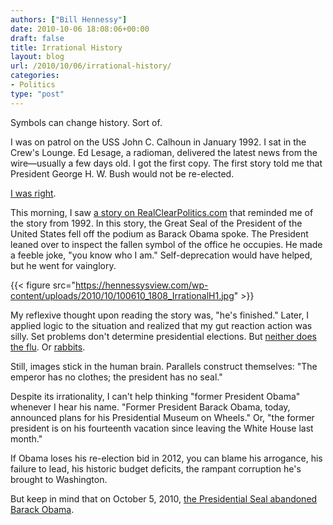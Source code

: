 ```yaml
---
authors: ["Bill Hennessy"]
date: 2010-10-06 18:08:06+00:00
draft: false
title: Irrational History
layout: blog
url: /2010/10/06/irrational-history/
categories:
- Politics
type: "post"
---
```


Symbols can change history. Sort of.


I was on patrol on the USS John C. Calhoun in January 1992. I sat in the Crew's Lounge. Ed Lesage, a radioman, delivered the latest news from the wire—usually a few days old.  I got the first copy. The first story told me that President George H. W. Bush would not be re-elected.


[I was right](https://uselectionatlas.org/RESULTS/national.php?year=1992).


This morning, I saw [a story on RealClearPolitics.com](https://www.realclearpolitics.com/video/2010/10/05/obama_loses_presidential_seal_all_of_you_know_who_i_am.html) that reminded me of the story from 1992. In this story, the Great Seal of the President of the United States fell off the podium as Barack Obama spoke. The President leaned over to inspect the fallen symbol of the office he occupies. He made a feeble joke, "you know who I am."  Self-deprecation would have helped, but he went for vainglory.


{{< figure src="https://hennessysview.com/wp-content/uploads/2010/10/100610_1808_IrrationalH1.jpg" >}}

	

My reflexive thought upon reading the story was, "he's finished."  Later, I applied logic to the situation and realized that my gut reaction action was silly. Set problems don't determine presidential elections. But [neither does the flu](https://en.wikipedia.org/wiki/George_H._W._Bush_vomiting_incident). Or [rabbits](https://en.wikipedia.org/wiki/Jimmy_Carter_rabbit_incident).


Still, images stick in the human brain. Parallels construct themselves:  "The emperor has no clothes; the president has no seal."


Despite its irrationality, I can't help thinking "former President Obama" whenever I hear his name.  "Former President Barack Obama, today, announced plans for his Presidential Museum on Wheels."  Or, "the former president is on his fourteenth vacation since leaving the White House last month."


If Obama loses his re-election bid in 2012, you can blame his arrogance, his failure to lead, his historic budget deficits, the rampant corruption he's brought to Washington.


But keep in mind that on October 5, 2010, [the Presidential Seal abandoned Barack Obama](https://apnews.myway.com/article/20101006/D9ILSJE80.html).  
